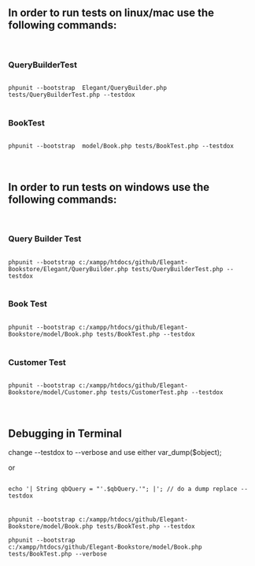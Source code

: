 
<h2>In order to run tests on linux/mac use the following commands:</h2>
</br>
<h3>QueryBuilderTest</h3>
<code>
phpunit --bootstrap  Elegant/QueryBuilder.php tests/QueryBuilderTest.php --testdox
</code>
</br>
<h3>BookTest</h3>
<code>
phpunit --bootstrap  model/Book.php tests/BookTest.php --testdox
</code>
</br></br>

<h2>In order to run tests on windows use the following commands:</h2>
</br>
<h3>Query Builder Test</h3>
<code>
phpunit --bootstrap c:/xampp/htdocs/github/Elegant-Bookstore/Elegant/QueryBuilder.php tests/QueryBuilderTest.php --testdox
</code>
</br>
<h3>Book Test</h3>
<code>
phpunit --bootstrap c:/xampp/htdocs/github/Elegant-Bookstore/model/Book.php tests/BookTest.php --testdox
</code>
</br>
<h3>Customer Test</h3>
<code>
phpunit --bootstrap c:/xampp/htdocs/github/Elegant-Bookstore/model/Customer.php tests/CustomerTest.php --testdox 
</code>
</br></br>

<h2>Debugging in Terminal</h2>

<p>change --testdox to --verbose and use either var_dump($object);</p>
<p>or </p>
<code>
echo '| String qbQuery = "'.$qbQuery.'"; |'; // do a dump replace --testdox 
</code>
</br></br>
<code>phpunit --bootstrap c:/xampp/htdocs/github/Elegant-Bookstore/model/Book.php tests/BookTest.php --testdox
</code>

<code>phpunit --bootstrap c:/xampp/htdocs/github/Elegant-Bookstore/model/Book.php tests/BookTest.php --verbose 
</code>
